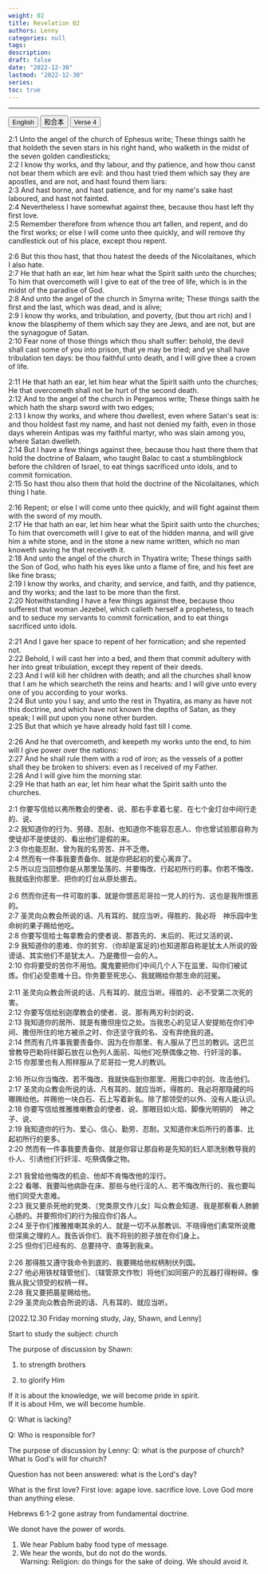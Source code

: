 ```yaml
---
weight: 02
title: Revelation 02
authors: Lenny
categories: null
tags: 
description: 
draft: false
date: "2022-12-30"
lastmod: "2022-12-30"
series:
toc: true
---
```



<!--more-->
---

<!-- Tab links -->
<div class="tab">
  <button class="tablinks active" onclick="tablabel(event, 'english')">English</button>
  <button class="tablinks" onclick="tablabel(event, 'chinese')">和合本</button>
  <button class="tablinks" onclick="tablabel(event, 'verse1')">Verse 4</button>
  
</div>

<!-- Tab content -->
<div id="english" class="tabcontent" style="display:block">

2:1 Unto the angel of the church of Ephesus write; These things saith he that holdeth the seven stars in his right hand, who walketh in the midst of the seven golden candlesticks;  
2:2 I know thy works, and thy labour, and thy patience, and how thou canst not bear them which are evil: and thou hast tried them which say they are apostles, and are not, and hast found them liars:  
2:3 And hast borne, and hast patience, and for my name's sake hast laboured, and hast not fainted.  
2:4 Nevertheless I have somewhat against thee, because thou hast left thy first love.  
2:5 Remember therefore from whence thou art fallen, and repent, and do the first works; or else I will come unto thee quickly, and will remove thy candlestick out of his place, except thou repent.  

2:6 But this thou hast, that thou hatest the deeds of the Nicolaitanes, which I also hate.  
2:7 He that hath an ear, let him hear what the Spirit saith unto the churches; To him that overcometh will I give to eat of the tree of life, which is in the midst of the paradise of God.  
2:8 And unto the angel of the church in Smyrna write; These things saith the first and the last, which was dead, and is alive;  
2:9 I know thy works, and tribulation, and poverty, (but thou art rich) and I know the blasphemy of them which say they are Jews, and are not, but are the synagogue of Satan.  
2:10 Fear none of those things which thou shalt suffer: behold, the devil shall cast some of you into prison, that ye may be tried; and ye shall have tribulation ten days: be thou faithful unto death, and I will give thee a crown of life.  

2:11 He that hath an ear, let him hear what the Spirit saith unto the churches; He that overcometh shall not be hurt of the second death.  
2:12 And to the angel of the church in Pergamos write; These things saith he which hath the sharp sword with two edges;  
2:13 I know thy works, and where thou dwellest, even where Satan's seat is: and thou holdest fast my name, and hast not denied my faith, even in those days wherein Antipas was my faithful martyr, who was slain among you, where Satan dwelleth.  
2:14 But I have a few things against thee, because thou hast there them that hold the doctrine of Balaam, who taught Balac to cast a stumblingblock before the children of Israel, to eat things sacrificed unto idols, and to commit fornication.  
2:15 So hast thou also them that hold the doctrine of the Nicolaitanes, which thing I hate.  

2:16 Repent; or else I will come unto thee quickly, and will fight against them with the sword of my mouth.  
2:17 He that hath an ear, let him hear what the Spirit saith unto the churches; To him that overcometh will I give to eat of the hidden manna, and will give him a white stone, and in the stone a new name written, which no man knoweth saving he that receiveth it.  
2:18 And unto the angel of the church in Thyatira write; These things saith the Son of God, who hath his eyes like unto a flame of fire, and his feet are like fine brass;  
2:19 I know thy works, and charity, and service, and faith, and thy patience, and thy works; and the last to be more than the first.  
2:20 Notwithstanding I have a few things against thee, because thou sufferest that woman Jezebel, which calleth herself a prophetess, to teach and to seduce my servants to commit fornication, and to eat things sacrificed unto idols.  

2:21 And I gave her space to repent of her fornication; and she repented not.  
2:22 Behold, I will cast her into a bed, and them that commit adultery with her into great tribulation, except they repent of their deeds.  
2:23 And I will kill her children with death; and all the churches shall know that I am he which searcheth the reins and hearts: and I will give unto every one of you according to your works.  
2:24 But unto you I say, and unto the rest in Thyatira, as many as have not this doctrine, and which have not known the depths of Satan, as they speak; I will put upon you none other burden.  
2:25 But that which ye have already hold fast till I come.  

2:26 And he that overcometh, and keepeth my works unto the end, to him will I give power over the nations:  
2:27 And he shall rule them with a rod of iron; as the vessels of a potter shall they be broken to shivers: even as I received of my Father.  
2:28 And I will give him the morning star.  
2:29 He that hath an ear, let him hear what the Spirit saith unto the churches.  

</div>

<div id="chinese" class="tabcontent">

2:1 你要写信给以弗所教会的使者、说、那右手拿着七星、在七个金灯台中间行走的、说、  
2:2 我知道你的行为、劳碌、忍耐、也知道你不能容忍恶人、你也曾试验那自称为使徒却不是使徒的、看出他们是假的来。  
2:3 你也能忍耐、曾为我的名劳苦、并不乏倦。  
2:4 然而有一件事我要责备你、就是你把起初的爱心离弃了。  
2:5 所以应当回想你是从那里坠落的、并要悔改、行起初所行的事。你若不悔改、我就临到你那里、把你的灯台从原处挪去。  

2:6 然而你还有一件可取的事、就是你恨恶尼哥拉一党人的行为、这也是我所恨恶的。  
2:7 圣灵向众教会所说的话、凡有耳的、就应当听。得胜的、我必将　神乐园中生命树的果子赐给他吃。  
2:8 你要写信给士每拿教会的使者说、那首先的、末后的、死过又活的说、  
2:9 我知道你的患难、你的贫穷、（你却是富足的)也知道那自称是犹太人所说的毁谤话、其实他们不是犹太人、乃是撒但一会的人。  
2:10 你将要受的苦你不用怕。魔鬼要把你们中间几个人下在监里、叫你们被试炼。你们必受患难十日。你务要至死忠心、我就赐给你那生命的冠冕。  

2:11 圣灵向众教会所说的话、凡有耳的、就应当听。得胜的、必不受第二次死的害。  
2:12 你要写信给别迦摩教会的使者、说、那有两刃利剑的说、  
2:13 我知道你的居所、就是有撒但座位之处。当我忠心的见证人安提帕在你们中间、撒但所住的地方被杀之时、你还坚守我的名、没有弃绝我的道。  
2:14 然而有几件事我要责备你、因为在你那里、有人服从了巴兰的教训。这巴兰曾教导巴勒将绊脚石放在以色列人面前、叫他们吃祭偶像之物、行奸淫的事。  
2:15 你那里也有人照样服从了尼哥拉一党人的教训。  

2:16 所以你当悔改、若不悔改、我就快临到你那里、用我口中的剑、攻击他们。  
2:17 圣灵向众教会所说的话、凡有耳的、就应当听。得胜的、我必将那隐藏的吗哪赐给他。并赐他一块白石、石上写着新名。除了那领受的以外、没有人能认识。  
2:18 你要写信给推雅推喇教会的使者、说、那眼目如火焰、脚像光明铜的　神之子、说、  
2:19 我知道你的行为、爱心、信心、勤劳、忍耐。又知道你末后所行的善事、比起初所行的更多。  
2:20 然而有一件事我要责备你、就是你容让那自称是先知的妇人耶洗别教导我的仆人、引诱他们行奸淫、吃祭偶像之物。  

2:21 我曾给他悔改的机会、他却不肯悔改他的淫行。  
2:22 看哪、我要叫他病卧在床、那些与他行淫的人、若不悔改所行的、我也要叫他们同受大患难。  
2:23 我又要杀死他的党类、〔党类原文作儿女〕叫众教会知道、我是那察看人肺腑心肠的。并要照你们的行为报应你们各人。  
2:24 至于你们推雅推喇其余的人、就是一切不从那教训、不晓得他们素常所说撒但深奥之理的人。我告诉你们、我不将别的担子放在你们身上。  
2:25 但你们已经有的、总要持守、直等到我来。  

2:26 那得胜又遵守我命令到底的、我要赐给他权柄制伏列国。  
2:27 他必用铁杖辖管他们、〔辖管原文作牧〕将他们如同窑户的瓦器打得粉碎。像我从我父领受的权柄一样。  
2:28 我又要把晨星赐给他。  
2:29 圣灵向众教会所说的话、凡有耳的、就应当听。  
</div>

<div id="verse1" class="tabcontent">

[2022.12.30 Friday morning study, Jay, Shawn, and Lenny]  

Start to study the subject: church  

The purpose of discussion by Shawn:  
1) to strength brothers  

2) to glorify Him  

If it is about the knowledge,  we will become pride in spirit.  
If it is about Him,  we will become humble.  

Q: What is lacking?  

Q: Who is responsible for?  

The purpose of discussion by Lenny:
Q: what is the purpose of church?  What is God's will for church?


Question has not been answered: what is the Lord's day?  



What is the first love?
First love: agape love.  sacrifice love.  Love God more than anything elese.  

Hebrews 6:1-2 gone astray from fundamental doctrine.  


We donot have the power of words.
1) We hear Pablum baby food type of message.  
2) We hear the words, but do not do the words.  
Warning: Religion: do things for the sake of doing.  We should avoid it.

</div>